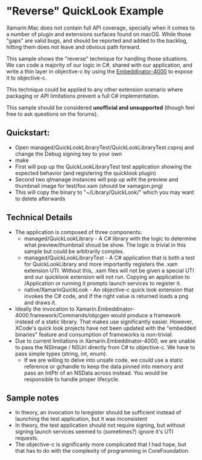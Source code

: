 # "Reverse" QuickLook Example

Xamarin.Mac does not contain full API coverage, specially when it comes to a number of plugin and extensions surfaces found on macOS. While those "gaps" are valid bugs, and should be reported and added to the backlog, hitting them does not leave and obvious path forward.

This sample shows the "reverse" technique for handling those situations. We can code a majority of our logic in C#, shared with our application, and write a thin layer in objective-c by using the [Embeddinator-4000](https://mono.github.io/Embeddinator-4000/getting-started-objective-c) to expose it to objective-c.

This technique could be applied to any other extension scenario where packaging or API limitations prevent a full C# implementation.

This sample should be considered **unofficial and unsupported** (though feel free to ask questions on the forums).

## Quickstart:

- Open managed/QuickLookLibraryTest/QuickLookLibraryTest.csproj and change the Debug signing key to your own 
- make
- First will pop up the QuickLookLibraryTest test application showing the expected behavior (and registering the quicklook plugin)
- Second two qlmanage instances will pop up wiht the preview and thumbnail image for test/foo.xam (should be xamagon.png)
- This will copy the binary to "~/Library/QuickLook/" which you may want to delete afterwards

## Technical Details

- The application is composed of three components:
   - managed/QuickLookLibrary - A C# library with the logic to determine what preview/thumbnail shoud be show. The logic is trivial in this sample but could be arbitrarily complex.
   - managed/QuickLookLibraryTest - A C# application that is both a test for QuickLookLibrary and more importantly registers the .xam extension UTI. Without this, .xam files will not be given a special UTI and our quicklook extension will not run. Copying an application to /Application or running it prompts launch services to register it.
   - native/XamarinQuickLook - An objective-c quick look extension that invokes the C# code, and if the right value is returned loads a png and draws it.
- Ideally the invocation to Xamarin.Embeddinator-4000.framework/Commands/objcgen would produce a framework instead of a static library. That makes use significantly easier. However, XCode's quick look projects have not been updated with the "embedded binaries" feature and consumption of frameworks is non-trivial.
- Due to current limitations in Xamarin.Embeddinator-4000, we are unable to pass the NSImage / NSUrl directly from C# to objective-c. We have to pass simple types (string, int, enum). 
    - If we are willing to delve into unsafe code, we could use a static reference or gchandle to keep the data pinned into memory and pass an IntPtr of an NSData across instead. You would be responsible to handle proper lifecycle.

## Sample notes
- In theory, an invocation to lsregister should be sufficient instead of launching the test application, but it was inconsistent
- In theory, the test application should not require signing, but without signing launch services seemed to (sometimes?) ignore it's UTI requests.
- The objective-c is significanly more complicated that I had hope, but that has to do with the complexity of programming in CoreFoundation.
